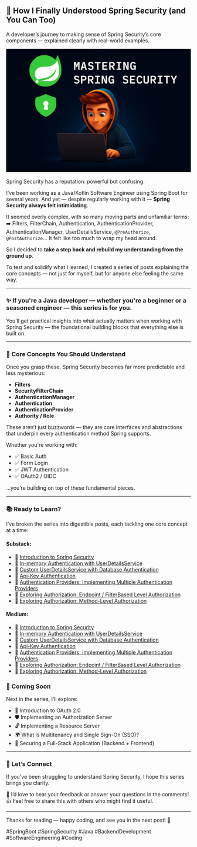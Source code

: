 ## 🔐 How I Finally Understood Spring Security (and You Can Too)

A developer’s journey to making sense of Spring Security’s core components — explained clearly with real-world examples.

![Mastering Spring Security](asset/img.png)

Spring Security has a reputation: powerful but confusing.

I’ve been working as a Java/Kotlin Software Engineer using Spring Boot for several years. And yet — despite regularly
working with it — **Spring Security always felt intimidating**.

It seemed overly complex, with so many moving parts and unfamiliar terms:
➡️ Filters, FilterChain, Authentication, AuthenticationProvider, AuthenticationManager,
UserDetailsService, `@PreAuthorize`, `@PostAuthorize`...
It felt like too much to wrap my head around.

So I decided to **take a step back and rebuild my understanding from the ground up**.

To test and solidify what I learned, I created a series of posts explaining the core concepts — not just for myself, but
for anyone else feeling the same way.

---

### ✨ If you're a Java developer — whether you're a beginner or a seasoned engineer — this series is for you.

You’ll get practical insights into what actually matters when working with Spring Security — the foundational building
blocks that everything else is built on.

---

### 🔑 Core Concepts You Should Understand

Once you grasp these, Spring Security becomes far more predictable and less mysterious:

* **Filters**
* **SecurityFilterChain**
* **AuthenticationManager**
* **Authentication**
* **AuthenticationProvider**
* **Authority / Role**

These aren’t just buzzwords — they are core interfaces and abstractions that underpin every authentication method Spring
supports.

Whether you're working with:

* ✅ Basic Auth
* ✅ Form Login
* ✅ JWT Authentication
* ✅ OAuth2 / OIDC

…you’re building on top of these fundamental pieces.

---

### 📚 Ready to Learn?

I’ve broken the series into digestible posts, each tackling one core concept at a time:

#### Substack:

* 🔗 [Introduction to Spring Security](https://open.substack.com/pub/atomiccoding/p/spring-security-crash-course-with?r=23nm1x&utm_campaign=post&utm_medium=web&showWelcomeOnShare=false)
* 🔗 [In-memory Authentication with UserDetailsService](https://open.substack.com/pub/atomiccoding/p/spring-security-part-ii-in-memory?r=23nm1x&utm_campaign=post&utm_medium=web&showWelcomeOnShare=false)
* 🔗 [Custom UserDetailsService with Database Authentication](https://open.substack.com/pub/atomiccoding/p/spring-security-part-iii-custom-userdetailsservi?r=23nm1x&utm_campaign=post&utm_medium=web&showWelcomeOnShare=false)
* 🔗 [Api-Key Authentication](https://open.substack.com/pub/atomiccoding/p/spring-security-part-iv-custom-authentication?r=23nm1x&utm_campaign=post&utm_medium=web&showWelcomeOnShare=false)
* 🔗 [Authentication Providers: Implementing Multiple Authentication Providers](https://open.substack.com/pub/atomiccoding/p/spring-security-part-v-implementing?r=23nm1x&utm_campaign=post&utm_medium=web&showWelcomeOnShare=false)
* 🔗 [Exploring Authorization: Endpoint / FilterBased Level Authorization](https://open.substack.com/pub/atomiccoding/p/spring-security-part-vi-exploring?r=23nm1x&utm_campaign=post&utm_medium=web&showWelcomeOnShare=false)
* 🔗 [Exploring Authorization: Method-Level Authorization](https://open.substack.com/pub/atomiccoding/p/spring-security-part-vii-exploring?r=23nm1x&utm_campaign=post&utm_medium=web&showWelcomeOnShare=false)

#### Medium:

* 🔗 [Introduction to Spring Security](https://java-jedi.medium.com/spring-security-crash-course-with-kotlin-spring-boot-3953c564bb12)
* 🔗 [In-memory Authentication with UserDetailsService](https://java-jedi.medium.com/spring-security-part-ii-in-memory-authentication-with-userdetailsservice-f9ed0e911fc3)
* 🔗 [Custom UserDetailsService with Database Authentication](https://java-jedi.medium.com/spring-security-part-iii-custom-userdetailsservice-with-database-authentication-1c39d42f4d8a)
* 🔗 [Api-Key Authentication](https://java-jedi.medium.com/spring-security-part-iv-custom-authentication-with-api-key-a9f289e13964)
* 🔗 [Authentication Providers: Implementing Multiple Authentication Providers](https://java-jedi.medium.com/spring-security-part-v-implementing-multiple-authentication-providers-f80a459a5ec3)
* 🔗 [Exploring Authorization: Endpoint / FilterBased Level Authorization](https://java-jedi.medium.com/spring-security-part-vi-exploring-authorization-b34a4795fb4e)
* 🔗 [Exploring Authorization: Method-Level Authorization](https://java-jedi.medium.com/spring-security-part-viii-exploring-method-level-authorization-ba5ff6f22b10)


### 🚀 Coming Soon

Next in the series, I’ll explore:

* 🔐 Introduction to OAuth 2.0
* 🛡 Implementing an Authorization Server
* 🔓 Implementing a Resource Server
* 🌍 What is Multitenancy and Single Sign-On (SSO)?
* 🔐 Securing a Full-Stack Application (Backend + Frontend)

---
### 🙌 Let’s Connect

If you've been struggling to understand Spring Security, I hope this series brings you clarity.

📩 I’d love to hear your feedback or answer your questions in the comments!
👍 Feel free to share this with others who might find it useful.

---

Thanks for reading — happy coding, and see you in the next post!
🚀

#SpringBoot #SpringSecurity #Java #BackendDevelopment #SoftwareEngineering #Coding

